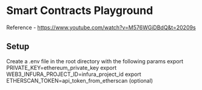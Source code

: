 # Smart Contracts Playground

Reference - https://www.youtube.com/watch?v=M576WGiDBdQ&t=20209s

## Setup

Create a .env file in the root directory with the following params
export PRIVATE_KEY=ethereum_private_key
export WEB3_INFURA_PROJECT_ID=infura_project_id
export ETHERSCAN_TOKEN=api_token_from_etherscan (optional)
